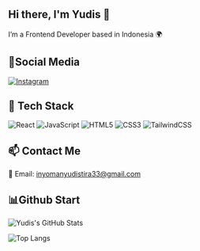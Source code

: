 ## Hi there, I'm Yudis 👋

I’m a Frontend Developer based in Indonesia 🌍

## 📱Social Media
[![Instagram](https://img.shields.io/badge/Instagram-E4405F?style=for-the-badge&logo=instagram&logoColor=white)](https://instagram.com/yudistira77._)

## 🚀 Tech Stack
![React](https://img.shields.io/badge/React-20232A?style=for-the-badge&logo=react&logoColor=61DAFB)
![JavaScript](https://img.shields.io/badge/JavaScript-323330?style=for-the-badge&logo=javascript)
![HTML5](https://img.shields.io/badge/HTML5-E34F26?style=for-the-badge&logo=html5&logoColor=white)
![CSS3](https://img.shields.io/badge/CSS3-1572B6?style=for-the-badge&logo=css3)
![TailwindCSS](https://img.shields.io/badge/Tailwind_CSS-38B2AC?style=for-the-badge&logo=tailwind-css&logoColor=white)

## 📫 Contact Me
📧 Email: inyomanyudistira33@gmail.com  


## 📊Github Start
![Yudis's GitHub Stats](https://github-readme-stats.vercel.app/api?username=yudisdev&show_icons=true&theme=tokyonight)

![Top Langs](https://github-readme-stats.vercel.app/api/top-langs/?username=yudisdev&layout=compact&theme=tokyonight)

